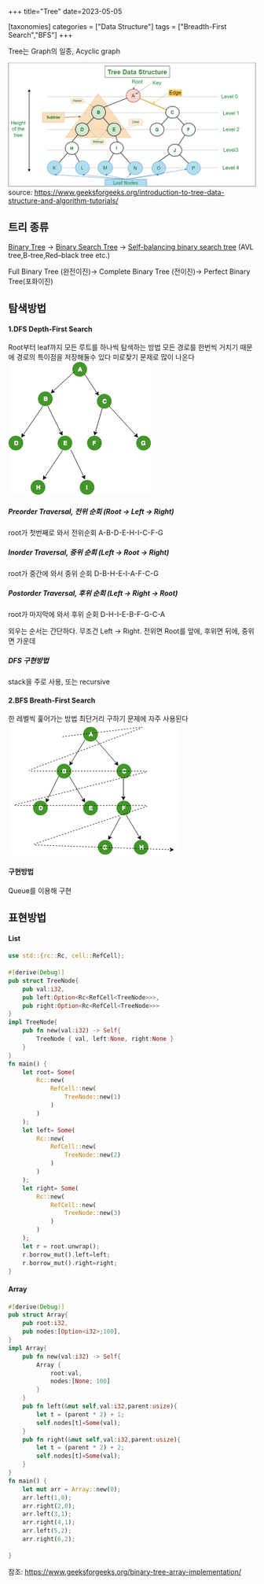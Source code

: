 +++
title="Tree"
date=2023-05-05

[taxonomies]
categories = ["Data Structure"]
tags = ["Breadth-First Search","BFS"]
+++

Tree는 Graph의 일종, Acyclic graph

![tree](/images/DS/Tree/Treedatastructure.png)
source: <https://www.geeksforgeeks.org/introduction-to-tree-data-structure-and-algorithm-tutorials/>
## 트리 종류
[Binary Tree](https://en.wikipedia.org/wiki/Binary_tree) -> [Binary Search Tree](https://en.wikipedia.org/wiki/Binary_search_tree) -> [Self-balancing binary search tree](https://en.wikipedia.org/wiki/Self-balancing_binary_search_tree) (AVL tree,B-tree,Red–black tree etc.)
            
Full Binary Tree (완전이진)-> Complete Binary Tree (전이진)-> Perfect Binary Tree(포화이진)


## 탐색방법
#### 1.DFS Depth-First Search
Root부터 leaf까지 모든 루트를 하나씩 탐색하는 방법
모든 경로를 한번씩 거치기 때문에 경로의 특이점을 저장해둘수 있다
미로찾기 문제로 많이 나온다
![Tree](/images/DS/Tree/full_binary_tree.png)
##### Preorder Traversal, 전위 순회 (*Root* -> Left -> Right)
root가 첫번째로 와서 전위순회
A-B-D-E-H-I-C-F-G
##### Inorder Traversal, 중위 순회 (Left -> *Root* -> Right)
root가 중간에 와서 중위 순회
D-B-H-E-I-A-F-C-G
##### Postorder Traversal, 후위 순회 (Left -> Right -> *Root*)
root가 마지막에 와서 후위 순회
D-H-I-E-B-F-G-C-A

외우는 순서는 간단하다. 무조건 Left -> Right. 전위면 Root를 앞에, 후위면 뒤에, 중위면 가운데
##### DFS 구현방법
stack을 주로 사용, 또는 recursive


#### 2.BFS Breath-First Search
한 레벨씩 훑어가는 방법
최단거리 구하기 문제에 자주 사용된다
![Tree](/static/images/DS/Tree/binary_tree_level_order.png)
#### 구현방법
Queue를 이용해 구현

## 표현방법
#### List

```rust
use std::{rc::Rc, cell::RefCell};

#[derive(Debug)]
pub struct TreeNode{
    pub val:i32,
    pub left:Option<Rc<RefCell<TreeNode>>>,
    pub right:Option<Rc<RefCell<TreeNode>>>
}
impl TreeNode{
    pub fn new(val:i32) -> Self{
        TreeNode { val, left:None, right:None }
    }
}
fn main() {
    let root= Some(
        Rc::new(
            RefCell::new(
                TreeNode::new(1)
            )
        )
    );
    let left= Some(
        Rc::new(
            RefCell::new(
                TreeNode::new(2)
            )
        )
    );
    let right= Some(
        Rc::new(
            RefCell::new(
                TreeNode::new(3)
            )
        )
    );
    let r = root.unwrap();
    r.borrow_mut().left=left;
    r.borrow_mut().right=right;
}
```

#### Array
```rust
#[derive(Debug)]
pub struct Array{
    pub root:i32,
    pub nodes:[Option<i32>;100],
}
impl Array{
    pub fn new(val:i32) -> Self{
        Array { 
            root:val,
            nodes:[None; 100]
        }
    }
    pub fn left(&mut self,val:i32,parent:usize){
        let t = (parent * 2) + 1;
        self.nodes[t]=Some(val);
    }
    pub fn right(&mut self,val:i32,parent:usize){
        let t = (parent * 2) + 2;
        self.nodes[t]=Some(val);
    }
}
fn main() {
    let mut arr = Array::new(0);
    arr.left(1,0);
    arr.right(2,0);
    arr.left(3,1);
    arr.right(4,1);
    arr.left(5,2);
    arr.right(6,2);

}
```
참조: <https://www.geeksforgeeks.org/binary-tree-array-implementation/>